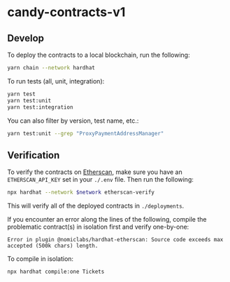 # candy-contracts-v1

## Develop

To deploy the contracts to a local blockchain, run the following:

```bash
yarn chain --network hardhat
```

To run tests (all, unit, integration):

```bash
yarn test
yarn test:unit
yarn test:integration
```

You can also filter by version, test name, etc.:

```bash
yarn test:unit --grep "ProxyPaymentAddressManager"
```

## Verification

To verify the contracts on [Etherscan](https://etherscan.io), make sure you have an `ETHERSCAN_API_KEY` set in your `./.env` file. Then run the following:

```bash
npx hardhat --network $network etherscan-verify
```

This will verify all of the deployed contracts in `./deployments`.

If you encounter an error along the lines of the following, compile the problematic contract(s) in isolation first and verify one-by-one:

```
Error in plugin @nomiclabs/hardhat-etherscan: Source code exceeds max accepted (500k chars) length.
```

To compile in isolation:

```
npx hardhat compile:one Tickets
```

